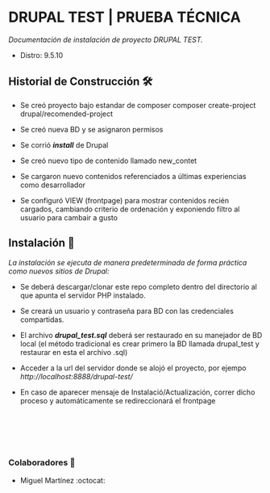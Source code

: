 # DRUPAL TEST | PRUEBA TÉCNICA

_Documentación de instalación de proyecto DRUPAL TEST._
- Distro: 9.5.10

## Historial de Construcción 🛠️

- Se creó proyecto bajo estandar de composer
    composer create-project drupal/recomended-project
- Se creó nueva BD y se asignaron permisos

- Se corrió **_install_** de Drupal

- Se creó nuevo tipo de contenido llamado new_contet

- Se cargaron nuevo contenidos referenciados a últimas experiencias como desarrollador

- Se configuró VIEW (frontpage) para mostrar contenidos recién cargados, cambiando criterio de ordenación y exponiendo filtro al usuario para cambair a gusto


## Instalación 📝

_La instalación se ejecuta de manera predeterminada de forma práctica como nuevos sitios de Drupal:_

- Se deberá descargar/clonar este repo completo dentro del directorio al que apunta el servidor PHP instalado.

- Se creará un usuario y contraseña para BD con las credenciales compartidas.

- El archivo **_drupal_test.sql_** deberá ser restaurado en su manejador de BD local (el método tradicional es crear primero la BD llamada drupal_test y restaurar en esta el archivo .sql)

- Acceder a la url del servidor donde se alojó el proyecto, por ejempo _http://localhost:8888/drupal-test/_

- En caso de aparecer mensaje de Instalació/Actualización, correr dicho proceso y automáticamente se redireccionará el frontpage

<br/><br/>
<br/><br/>
### Colaboradores 🚀

- Miguel Martínez
:octocat: